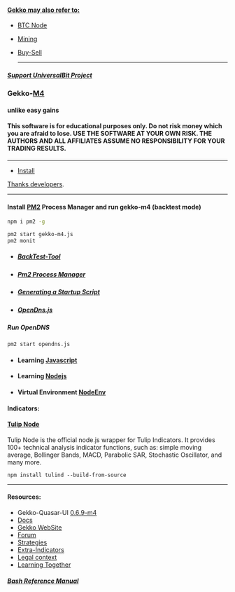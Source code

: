 #### [Gekko may also refer to:](https://en.wikipedia.org/wiki/Gekko_(disambiguation))

* [BTC Node](https://github.com/universalbit-dev/universalbit-dev/tree/main/blockchain/bitcoin)
* [Mining](https://github.com/universalbit-dev/CityGenerator/blob/master/workers/README.md)
* [Buy-Sell]()
  
  ---
##### [Support UniversalBit Project](https://github.com/universalbit-dev/universalbit-dev/tree/main/support)

### Gekko-[M4](http://www.wikisky.org/starview?object_type=4&object_id=3)
#### unlike easy gains
#### This software is for educational purposes only. Do not risk money which you are afraid to lose. USE THE SOFTWARE AT YOUR OWN RISK. THE AUTHORS AND ALL AFFILIATES ASSUME NO RESPONSIBILITY FOR YOUR TRADING RESULTS.
---
* [Install](https://github.com/universalbit-dev/gekko-m4/blob/master/docs/installation/installing_gekko.md)



[Thanks developers](https://github.com/askmike/gekko/graphs/contributors).

---

#### Install [PM2](https://pm2.keymetrics.io/) Process Manager and run gekko-m4 (backtest mode)
```bash
npm i pm2 -g
```
```bash
pm2 start gekko-m4.js
pm2 monit 
```
 


* ##### [BackTest-Tool](https://github.com/universalbit-dev/gekko-m4/blob/master/docs/backtest/backtest-tool.md)
* ##### [Pm2 Process Manager](https://pm2.keymetrics.io/docs/usage/quick-start/)
* ##### [Generating a Startup Script](https://pm2.keymetrics.io/docs/usage/startup/)
* ##### [OpenDns.js](https://github.com/universalbit-dev/gekko-m4/blob/master/opendns.js)

##### Run OpenDNS 
```bash
pm2 start opendns.js
```


* #### Learning [Javascript](https://github.com/universalbit-dev/gekko-m4/tree/master/docs/learning/javascript)
* #### Learning [Nodejs](https://nodejs.org/docs/latest-v20.x/api/synopsis.html)
* #### Virtual Environment [NodeEnv](https://github.com/universalbit-dev/gekko-m4/tree/master/docs/nodenv)


#### Indicators:
#### [Tulip Node](https://www.npmjs.com/package/tulind)
Tulip Node is the official node.js wrapper for Tulip Indicators. It provides 100+ technical analysis indicator functions, such as: simple moving average, Bollinger Bands, MACD, Parabolic SAR, Stochastic Oscillator, and many more.
```
npm install tulind --build-from-source
```

---
#### Resources:
* Gekko-Quasar-UI [0.6.9-m4](https://github.com/universalbit-dev/gekko-quasar-ui)
* [Docs](https://github.com/universalbit-dev/gekko-m4/tree/master/docs)
* [Gekko WebSite](https://gekko.wizb.it/docs/installation/installing_gekko.html)
* [Forum](https://forum.gekko.wizb.it/)
* [Strategies](https://github.com/xFFFFF/Gekko-Strategies)
* [Extra-Indicators](https://github.com/Gab0/gekko-extra-indicators)
* [Legal context](https://www.europarl.europa.eu/cmsdata/150761/TAX3%20Study%20on%20cryptocurrencies%20and%20blockchain.pdf)
* [Learning Together](https://github.com/universalbit-dev/gekko-m4/tree/master/docs)

##### [Bash Reference Manual](https://www.gnu.org/software/bash/manual/html_node/index.html)




